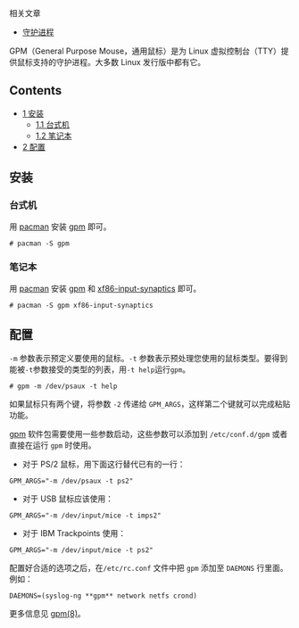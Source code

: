 相关文章

*   [守护进程](/index.php/%E5%AE%88%E6%8A%A4%E8%BF%9B%E7%A8%8B "守护进程")

GPM（General Purpose Mouse，通用鼠标）是为 Linux 虚拟控制台（TTY）提供鼠标支持的守护进程。大多数 Linux 发行版中都有它。

## Contents

*   [1 安装](#安装)
    *   [1.1 台式机](#台式机)
    *   [1.2 笔记本](#笔记本)
*   [2 配置](#配置)

## 安装

### 台式机

用 [pacman](/index.php/Pacman "Pacman") 安装 [gpm](https://www.archlinux.org/packages/?name=gpm) 即可。

```
# pacman -S gpm

```

### 笔记本

用 [pacman](/index.php/Pacman "Pacman") 安装 [gpm](https://www.archlinux.org/packages/?name=gpm) 和 [xf86-input-synaptics](https://www.archlinux.org/packages/?name=xf86-input-synaptics) 即可。

```
# pacman -S gpm xf86-input-synaptics

```

## 配置

`-m` 参数表示预定义要使用的鼠标。`-t` 参数表示预处理您使用的鼠标类型。要得到能被`-t`参数接受的类型的列表，用`-t help`运行`gpm`。

```
# gpm -m /dev/psaux -t help

```

如果鼠标只有两个键，将参数 `-2` 传递给 `GPM_ARGS`，这样第二个键就可以完成粘贴功能。

[gpm](https://www.archlinux.org/packages/?name=gpm) 软件包需要使用一些参数启动，这些参数可以添加到 `/etc/conf.d/gpm` 或者直接在运行 `gpm` 时使用。

*   对于 PS/2 鼠标，用下面这行替代已有的一行：

```
GPM_ARGS="-m /dev/psaux -t ps2"

```

*   对于 USB 鼠标应该使用：

```
GPM_ARGS="-m /dev/input/mice -t imps2"

```

*   对于 IBM Trackpoints 使用：

```
GPM_ARGS="-m /dev/input/mice -t ps2"

```

配置好合适的选项之后，在`/etc/rc.conf` 文件中把 `gpm` 添加至 `DAEMONS` 行里面。例如：

```
DAEMONS=(syslog-ng **gpm** network netfs crond)

```

更多信息见 [gpm(8)](https://jlk.fjfi.cvut.cz/arch/manpages/man/gpm.8)。